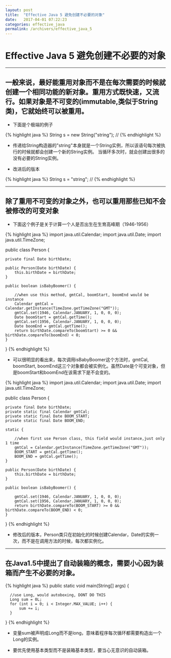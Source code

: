 ```yaml
---
layout: post
title:  "Effective Java 5 避免创建不必要的对象"
date:   2017-04-01 07:22:23
categories: effective_java
permalink: /archivers/effective_java_5
---
```


# Effective Java 5 避免创建不必要的对象

----

## 一般来说，最好能重用对象而不是在每次需要的时候就创建一个相同功能的新对象。重用方式既快速，又流行。如果对象是不可变的(immutable,类似于String类)，它就始终可以被重用。

* 下面是个极端的例子

{% highlight java %}
String s = new String("string"); //
{% endhighlight %}

* 传递给String构造器的"string"本身就是一个String实例，所以该语句每次被执行的时候就都会创建一个新的String实例。 当循环多次时，就会创建出很多的没有必要的String实例。

* 改进后的版本

{% highlight java %}
String s = "string"; //
{% endhighlight %}

----

## 除了重用不可变的对象之外，也可以重用那些已知不会被修改的可变对象

* 下面这个例子是关于计算一个人是否出生在生育高峰期（1946-1956）

{% highlight java %}
import java.util.Calendar;
import java.util.Date;
import java.util.TimeZone;

public class Person {

    private final Date birthDate;

    public Person(Date birthDate) {
        this.birthDate = birthDate;
    }

    public boolean isBabyBoomer() {

        //when use this method, gmtCal, boomStart, boomEnd would be instance
        Calendar gmtCal = Calendar.getInstance(TimeZone.getTimeZone("GMT"));
        gmtCal.set(1946, Calendar.JANUARY, 1, 0, 0, 0);
        Date boomStart = gmtCal.getTime();
        gmtCal.set(1956, Calendar.JANUARY, 1, 0, 0, 0);
        Date boomEnd = gmtCal.getTime();
        return birthDate.compareTo(boomStart) >= 0 && birthDate.compareTo(boomEnd) < 0;
    }
}
{% endhighlight %}

* 可以很明显的看出来，每次调用isBabyBoomer这个方法时，gmtCal, boomStart, boomEnd这三个对象都会被实例化。虽然Date是个可变对象，但是boomStart和boomEnd在该需求下是不会变的。

{% highlight java %}
import java.util.Calendar;
import java.util.Date;
import java.util.TimeZone;

public class Person {

    private final Date birthDate;
    private static final Calendar gmtCal;
    private static final Date BOOM_START;
    private static final Date BOOM_END;

    static {

        //when first use Person class, this field would instance,just only 1 time
        gmtCal = Calendar.getInstance(TimeZone.getTimeZone("GMT"));
        BOOM_START = gmtCal.getTime();
        BOOM_END = gmtCal.getTime();
    }

    public Person(Date birthDate) {
        this.birthDate = birthDate;
    }

    public boolean isBabyBoomer() {

        gmtCal.set(1946, Calendar.JANUARY, 1, 0, 0, 0);
        gmtCal.set(1956, Calendar.JANUARY, 1, 0, 0, 0);
        return birthDate.compareTo(BOOM_START) >= 0 && birthDate.compareTo(BOOM_END) < 0;
    }
}
{% endhighlight %}

* 修改后的版本，Person类只在初始化的时候创建Calendar，Date的实例一次，而不是在调用方法的时候，每次都实例化。

----

## 在Java1.5中提出了自动装箱的概念，需要小心因为装箱而产生不必要的对象。

{% highlight java %}
public static void main(String[] args) {

      //use Long, would autoboxing, DONT DO THIS
      Long sum = 0L;
      for (int i = 0; i < Integer.MAX_VALUE; i++) {
          sum += i;
      }
}
{% endhighlight %}  

* 变量sum被声明成Long而不是long，意味着程序每次循环都需要构造出一个Long的实例。

* 要优先使用基本类型而不是装箱基本类型，要当心无意识的自动装箱。
